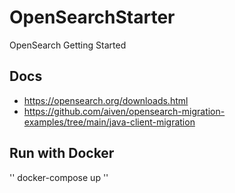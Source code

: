 # OpenSearchStarter
OpenSearch  Getting Started  



## Docs
- https://opensearch.org/downloads.html
- https://github.com/aiven/opensearch-migration-examples/tree/main/java-client-migration


## Run with Docker
 ''  docker-compose up  ''
